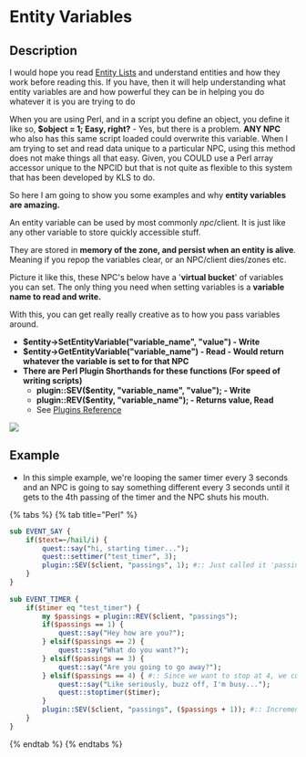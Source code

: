 # Entity Variables

## Description

I would hope you read [Entity Lists](entity-lists.md) and understand entities and how they work before reading this. If you have, then it will help understanding what entity variables are and how powerful they can be in helping you do whatever it is you are trying to do

When you are using Perl, and in a script you define an object, you define it like so, **$object = 1; Easy, right?** - Yes, but there is a problem. **ANY NPC** who also has this same script loaded could overwrite this variable. When I am trying to set and read data unique to a particular NPC, using this method does not make things all that easy. Given, you COULD use a Perl array accessor unique to the NPCID but that is not quite as flexible to this system that has been developed by KLS to do.

So here I am going to show you some examples and why **entity variables are amazing.**

An entity variable can be used by most commonly $npc/$client. It is just like any other variable to store quickly accessible stuff.

They are stored in **memory of the zone, and persist when an entity is alive**. Meaning if you repop the variables clear, or an NPC/client dies/zones etc.

Picture it like this, these NPC's below have a '**virtual bucket**' of variables you can set. The only thing you need when setting variables is a **variable name to read and write.**

With this, you can get really really creative as to how you pass variables around.

* **$entity-&gt;SetEntityVariable\("variable\_name", "value"\) - Write**
* **$entity-&gt;GetEntityVariable\("variable\_name"\) - Read - Would return whatever the variable is set to for that NPC**
* **There are Perl Plugin Shorthands for these functions \(For speed of writing scripts\)**
  * **plugin::SEV\($entity, "variable\_name", "value"\); - Write**
  * **plugin::REV\($entity, "variable\_name"\); - Returns value, Read**
  * See [Plugins Reference](https://eqemu.gitbook.io/quest-api/perl/plugins)

![](http://wiki.eqemulator.org/l/wa/images/variable_bucket.png)

## Example

* In this simple example, we're looping the samer timer every 3 seconds and an NPC is going to say something different every 3 seconds until it gets to the 4th passing of the timer and the NPC shuts his mouth.

{% tabs %}
{% tab title="Perl" %}
```perl
sub EVENT_SAY {
    if($text=~/hail/i) {
        quest::say("hi, starting timer...");
        quest::settimer("test_timer", 3);
        plugin::SEV($client, "passings", 1); #:: Just called it 'passings' because I will be using it to track passings of a timer
    }
}
 
sub EVENT_TIMER {
    if($timer eq "test_timer") {
        my $passings = plugin::REV($client, "passings");
        if($passings == 1) {
			quest::say("Hey how are you?");
		} elsif($passings == 2) {
			quest::say("What do you want?");
		} elsif($passings == 3) {
			quest::say("Are you going to go away?");
		} elsif($passings == 4) { #:: Since we want to stop at 4, we cut off the timer and stop counting the passes
            quest::say("Like seriously, buzz off, I'm busy...");
            quest::stoptimer($timer);
        }
        plugin::SEV($client, "passings", ($passings + 1)); #:: Increment the number so we don't loop the timer forever...
    }
}
```
{% endtab %}
{% endtabs %}

